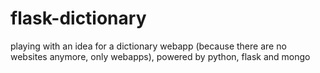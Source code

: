 # flask-dictionary

playing with an idea for a dictionary webapp (because there are no websites anymore, only webapps), powered by python, flask and mongo